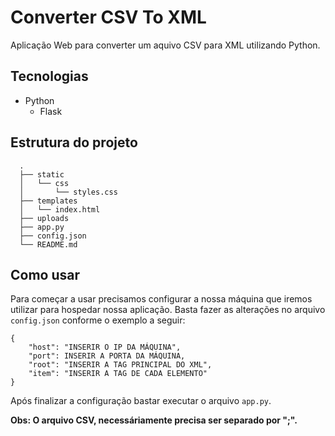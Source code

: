 # Converter CSV To XML
Aplicação Web para converter um aquivo CSV para XML utilizando Python.

## Tecnologias
* Python
  * Flask

## Estrutura do projeto

```
  .
  ├── static
  │   └── css
  │       └── styles.css
  ├── templates
  │   └── index.html
  ├── uploads
  ├── app.py
  ├── config.json
  └── README.md
```
## Como usar
Para começar a usar precisamos configurar a nossa máquina que iremos utilizar para hospedar nossa aplicação. Basta fazer as alterações no arquivo ``` config.json ``` conforme o exemplo a seguir:

```
{
    "host": "INSERIR O IP DA MÁQUINA",
    "port": INSERIR A PORTA DA MÁQUINA,
    "root": "INSERIR A TAG PRINCIPAL DO XML",
    "item": "INSERIR A TAG DE CADA ELEMENTO"
}
```
Após finalizar a configuração bastar executar o arquivo ```app.py```.

**Obs: O arquivo CSV, necessáriamente precisa ser separado por ";".**
